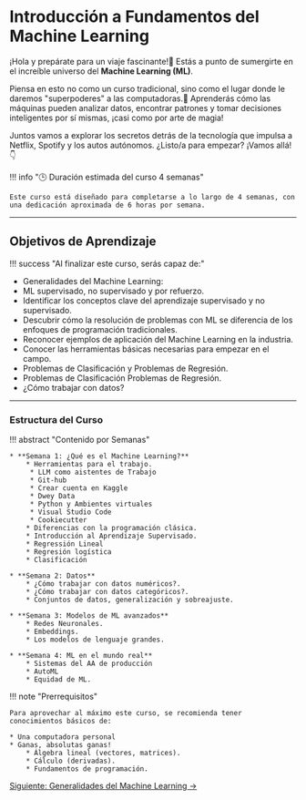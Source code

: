 # Introducción a Fundamentos del Machine Learning

¡Hola y prepárate para un viaje fascinante!🚀 Estás a punto de sumergirte en el increíble universo del **Machine Learning (ML)**.

Piensa en esto no como un curso tradicional, sino como el lugar donde le daremos "superpoderes" a las computadoras.🧠 Aprenderás cómo las máquinas pueden analizar datos, encontrar patrones y tomar decisiones inteligentes por sí mismas, ¡casi como por arte de magia!

Juntos vamos a explorar los secretos detrás de la tecnología que impulsa a Netflix, Spotify y los autos autónomos. ¿Listo/a para empezar? ¡Vamos allá!👇

!!! info ":clock3: Duración estimada del curso 4 semanas"

    Este curso está diseñado para completarse a lo largo de 4 semanas, con una dedicación aproximada de 6 horas por semana.

---

## Objetivos de Aprendizaje

!!! success "Al finalizar este curso, serás capaz de:"

* Generalidades del Machine Learning:
 * ML supervisado, no supervisado y por refuerzo.
* Identificar los conceptos clave del aprendizaje supervisado y no supervisado.
* Descubrir cómo la resolución de problemas con ML se diferencia de los enfoques de programación tradicionales.
* Reconocer ejemplos de aplicación del Machine Learning en la industria.
* Conocer las herramientas básicas necesarias para empezar en el campo.
* Problemas de Clasificación y Problemas de Regresión.
* Problemas de Clasificación Problemas de Regresión.
* ¿Cómo trabajar con datos?

---

### Estructura del Curso

!!! abstract "Contenido por Semanas"

    * **Semana 1: ¿Qué es el Machine Learning?**
        * Herramientas para el trabajo.
         * LLM como aistentes de Trabajo
         * Git-hub 
         * Crear cuenta en Kaggle
         * Dwey Data
         * Python y Ambientes virtuales
         * Visual Studio Code
         * Cookiecutter
        * Diferencias con la programación clásica.
        * Introducción al Aprendizaje Supervisado.
        * Regressión Lineal 
        * Regresión logística
        * Clasificación

    * **Semana 2: Datos**
        * ¿Cómo trabajar con datos numéricos?.
        * ¿Cómo trabajar con datos categóricos?.
        * Conjuntos de datos, generalización y sobreajuste.

    * **Semana 3: Modelos de ML avanzados**
        * Redes Neuronales.
        * Embeddings.
        * Los modelos de lenguaje grandes.

    * **Semana 4: ML en el mundo real**
        * Sistemas del AA de producción
        * AutoML
        * Equidad de ML.
    
!!! note "Prerrequisitos"

    Para aprovechar al máximo este curso, se recomienda tener conocimientos básicos de:

    * Una computadora personal
    * Ganas, absolutas ganas!
        * Álgebra lineal (vectores, matrices).
        * Cálculo (derivadas).
        * Fundamentos de programación.

[Siguiente: Generalidades del Machine Learning &rarr;](semana-1.md)
